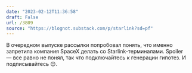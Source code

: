 ```yaml
---
date: "2023-02-12T11:36:58"
draft: False
url: /3809
source: "https://blognot.substack.com/p/starlink?sd=pf"
---
```


В очередном выпуске рассылки попробовал понять, что именно запретила компания SpaceX делать со Starlink-терминалами. 
Spoiler — все равно не понял, так что подключайтесь к генерации гипотез. И подписывайтесь 😊.
